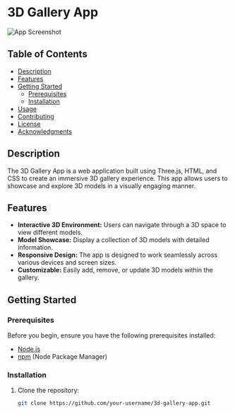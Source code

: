 # 3D Gallery App

![App Screenshot](screenshot.png)

## Table of Contents

- [Description](#description)
- [Features](#features)
- [Getting Started](#getting-started)
  - [Prerequisites](#prerequisites)
  - [Installation](#installation)
- [Usage](#usage)
- [Contributing](#contributing)
- [License](#license)
- [Acknowledgments](#acknowledgments)

## Description

The 3D Gallery App is a web application built using Three.js, HTML, and CSS to create an immersive 3D gallery experience. This app allows users to showcase and explore 3D models in a visually engaging manner.

## Features

- **Interactive 3D Environment:** Users can navigate through a 3D space to view different models.
- **Model Showcase:** Display a collection of 3D models with detailed information.
- **Responsive Design:** The app is designed to work seamlessly across various devices and screen sizes.
- **Customizable:** Easily add, remove, or update 3D models within the gallery.

## Getting Started

### Prerequisites

Before you begin, ensure you have the following prerequisites installed:

- [Node.js](https://nodejs.org/)
- [npm](https://www.npmjs.com/) (Node Package Manager)

### Installation

1. Clone the repository:

   ```bash
   git clone https://github.com/your-username/3d-gallery-app.git

